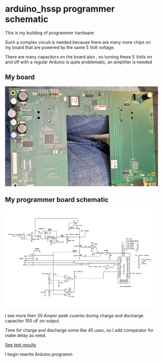# arduino_hssp programmer schematic

This is  my building of programmer hardware 

Such a complex circuit is needed because there are many more chips on my board that are powered by the same 5 Volt voltage. 

There are  many capacitors on the board also , so turning these 5 Volts on and off with a regular Arduino is quite problematic, an amplifier is needed


## My board

![](./my%20target%20board.jpg)

## My programmer board schematic

![](./programmer_V2.jpg)

I see more then 30 Amper peek curents during charge and discharge capacitor 100 uF on output.

Time for charge and discharge some like 45 usec, so I add comparator for make delay as need.

[See test results](/test/README.md)

I begin rewrite Arduino programm 